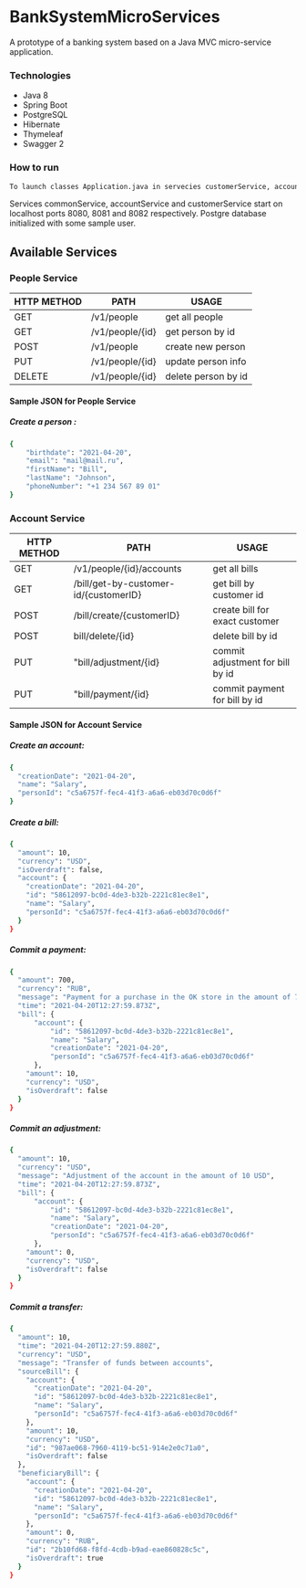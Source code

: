 # BankSystemMicroServices

A prototype of a banking system based on a Java MVC micro-service application.

### Technologies
- Java 8
- Spring Boot
- PostgreSQL
- Hibernate
- Thymeleaf
- Swagger 2

### How to run
```sh
To launch classes Application.java in servecies customerService, accountService and commonService
```
Services commonService, accountService and customerService start on localhost ports 8080, 8081 and 8082 respectively.
Postgre database initialized with some sample user.

## Available Services

### People Service
| HTTP METHOD | PATH | USAGE |
| -----------| ------ | ------ |
| GET | /v1/people | get all people | 
| GET | /v1/people/{id} | get person by id | 
| POST | /v1/people| create new person | 
| PUT | /v1/people/{id}| update person info | 
| DELETE | /v1/people/{id} | delete person by id | 

#### Sample JSON for People Service
##### Create a person :
```sh
{
    "birthdate": "2021-04-20",
    "email": "mail@mail.ru",
    "firstName": "Bill",
    "lastName": "Johnson",
    "phoneNumber": "+1 234 567 89 01"
} 
```
### Account Service
| HTTP METHOD | PATH | USAGE |
| -----------| ------ | ------ |
| GET | /v1/people/{id}/accounts | get all bills | 
| GET | /bill/get-by-customer-id/{customerID} | get bill by customer id | 
| POST | /bill/create/{customerID} | create bill for exact customer | 
| POST | bill/delete/{id} | delete bill by id | 
| PUT | "bill/adjustment/{id} | commit adjustment for bill by id | 
| PUT | "bill/payment/{id} | commit payment for bill by id | 

#### Sample JSON for Account Service
##### Create an account:
```sh
{
  "creationDate": "2021-04-20",
  "name": "Salary",
  "personId": "c5a6757f-fec4-41f3-a6a6-eb03d70c0d6f"
} 
```
##### Create a bill:
```sh
{
  "amount": 10,
  "currency": "USD",
  "isOverdraft": false,
  "account": {
    "creationDate": "2021-04-20",
    "id": "58612097-bc0d-4de3-b32b-2221c81ec8e1",
    "name": "Salary",
    "personId": "c5a6757f-fec4-41f3-a6a6-eb03d70c0d6f"
  }
} 
```
##### Commit a payment:
```sh
{
  "amount": 700,
  "currency": "RUB",
  "message": "Payment for a purchase in the OK store in the amount of 700 RUB",
  "time": "2021-04-20T12:27:59.873Z",
  "bill": {
      "account": {
          "id": "58612097-bc0d-4de3-b32b-2221c81ec8e1",
          "name": "Salary",
          "creationDate": "2021-04-20",
          "personId": "c5a6757f-fec4-41f3-a6a6-eb03d70c0d6f"
      },
    "amount": 10,
    "currency": "USD",
    "isOverdraft": false
  }
}
```
##### Commit an adjustment:
```sh
{
  "amount": 10,
  "currency": "USD",
  "message": "Adjustment of the account in the amount of 10 USD",
  "time": "2021-04-20T12:27:59.873Z",
  "bill": {
      "account": {
          "id": "58612097-bc0d-4de3-b32b-2221c81ec8e1",
          "name": "Salary",
          "creationDate": "2021-04-20",
          "personId": "c5a6757f-fec4-41f3-a6a6-eb03d70c0d6f"
      },
    "amount": 0,
    "currency": "USD",
    "isOverdraft": false
  }
}
```
##### Commit a transfer:
```sh
{
  "amount": 10,
  "time": "2021-04-20T12:27:59.880Z",
  "currency": "USD",
  "message": "Transfer of funds between accounts",
  "sourceBill": {
    "account": {
      "creationDate": "2021-04-20",
      "id": "58612097-bc0d-4de3-b32b-2221c81ec8e1",
      "name": "Salary",
      "personId": "c5a6757f-fec4-41f3-a6a6-eb03d70c0d6f"
    },
    "amount": 10,
    "currency": "USD",
    "id": "987ae068-7960-4119-bc51-914e2e0c71a0",
    "isOverdraft": false
  },
  "beneficiaryBill": {
    "account": {
      "creationDate": "2021-04-20",
      "id": "58612097-bc0d-4de3-b32b-2221c81ec8e1",
      "name": "Salary",
      "personId": "c5a6757f-fec4-41f3-a6a6-eb03d70c0d6f"
    },
    "amount": 0,
    "currency": "RUB",
    "id": "2b10fd68-f8fd-4cdb-b9ad-eae860828c5c",
    "isOverdraft": true
  }
}
```
